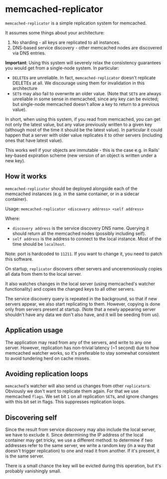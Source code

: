 # memcached-replicator

`memcached-replicator` is a simple replication system for memcached.

It assumes some things about your architecture:

1. No sharding - all keys are replicated to all instances.
2. DNS-based service discovery - other memcached nodes are discovered via DNS entries.

**Important**: Using this system will severely relax the consistency guarantees you would get from a single-node system. In particular:

- `DELETE`s are unreliable. In fact, `memcached-replicator` doesn't replicate DELETEs at all. We discourage using them for invalidation in this architecture
- `SET`s may also fail to overwrite an older value. (Note that `SET`s are always unreliable in some sense in memcached, since any key can be evicted; but single-node memcached doesn't allow a key to return to a previous value).

In short, when using this system, if you read from memcached, you can get not only the latest value, but any value previously written to a given key (although most of the time it should be the latest value). In particular it could happen that a server with older value replicates it to other servers (including ones that have latest value).

This works well if your objects are immutable - this is the case e.g. in Rails' key-based expiration scheme (new version of an object is written under a new key).

## How it works

`memcached-replicator` should be deployed alongside each of the memcached instances (e.g. in the same container, or in a sidecar container).

Usage: `memcached-replicator <discovery address> <self address>`

Where:

- `discovery address` is the service discovery DNS name. Querying it should return all the memcached nodes (possibly including self).
- `self address` is the address to connect to the local instance. Most of the time should be `localhost`.

Note: port is hardcoded to `11211`. If you want to change it, you need to patch this software.

On startup, `replicator` discovers other servers and unceremoniously copies all data from them to the local server.

It also watches changes in the local server (using memcached's watcher functionality) and copies the changed keys to all other servers.

The service discovery query is repeated in the background, so that if new servers appear, we also start replicating to them. However, copying is done only from servers present at startup. (Note that a newly appearing server shouldn't have any data we don't also have, and it will be seeding from us).

## Application usage

The application may read from any of the servers, and write to any one server. However, replication has non-trivial latency (~1 second) due to how memcached watcher works, so it's preferable to stay somewhat consistent to avoid tundering herd on cache misses.

## Avoiding replication loops

`memcached`'s watcher will also send us changes from other `replicator`s. Obviously we don't want to replicate them again.
For that we use memcached `flags`. We set bit `1` on all replication `SET`s, and ignore changes with this bit set in flags. This suppresses replication loops.

## Discovering self

Since the result from service discovery may also include the local server, we have to exclude it. Since determining the IP address of the local container may get tricky, we use a different method: to determine if two addresses refer to the same server, we write a random key (in a way that doesn't trigger replication) to one and read it from another. If it's present, it is the same server.

There is a small chance the key will be evicted during this operation, but it's probably vanishingly small.
